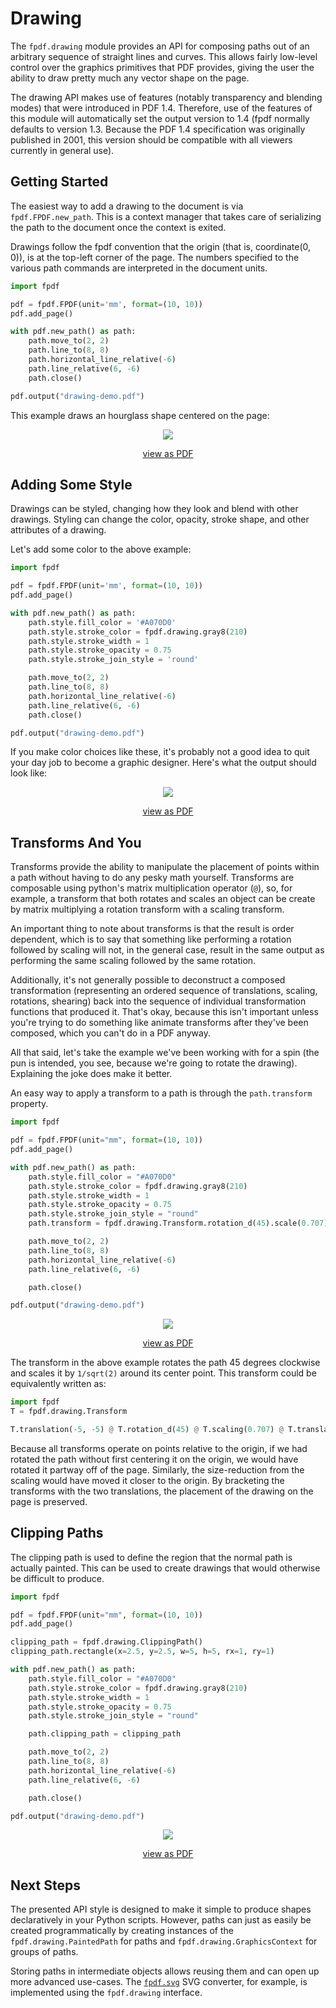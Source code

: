 # Drawing #

The `fpdf.drawing` module provides an API for composing paths out of an
arbitrary sequence of straight lines and curves. This allows fairly low-level
control over the graphics primitives that PDF provides, giving the user the
ability to draw pretty much any vector shape on the page.

The drawing API makes use of features (notably transparency and blending modes)
that were introduced in PDF 1.4. Therefore, use of the features of this module
will automatically set the output version to 1.4 (fpdf normally defaults to
version 1.3. Because the PDF 1.4 specification was originally published in
2001, this version should be compatible with all viewers currently in general
use).

## Getting Started

The easiest way to add a drawing to the document is via `fpdf.FPDF.new_path`.
This is a context manager that takes care of serializing the path to the
document once the context is exited.

Drawings follow the fpdf convention that the origin (that is, coordinate(0, 0)),
is at the top-left corner of the page. The numbers specified to the various
path commands are interpreted in the document units.

```python
import fpdf

pdf = fpdf.FPDF(unit='mm', format=(10, 10))
pdf.add_page()

with pdf.new_path() as path:
    path.move_to(2, 2)
    path.line_to(8, 8)
    path.horizontal_line_relative(-6)
    path.line_relative(6, -6)
    path.close()

pdf.output("drawing-demo.pdf")
```
This example draws an hourglass shape centered on the page:

<p align="center"><img src="drawing/demo-1.webp"/></p>
<p align="center"><a href="drawing/demo-1.pdf">view as PDF</a></p>


## Adding Some Style

Drawings can be styled, changing how they look and blend with other drawings.
Styling can change the color, opacity, stroke shape, and other attributes of a
drawing.

Let's add some color to the above example:

```python
import fpdf

pdf = fpdf.FPDF(unit='mm', format=(10, 10))
pdf.add_page()

with pdf.new_path() as path:
    path.style.fill_color = '#A070D0'
    path.style.stroke_color = fpdf.drawing.gray8(210)
    path.style.stroke_width = 1
    path.style.stroke_opacity = 0.75
    path.style.stroke_join_style = 'round'

    path.move_to(2, 2)
    path.line_to(8, 8)
    path.horizontal_line_relative(-6)
    path.line_relative(6, -6)
    path.close()

pdf.output("drawing-demo.pdf")
```

If you make color choices like these, it's probably not a good idea to quit your
day job to become a graphic designer. Here's what the output should look like:

<p align="center"><img src="drawing/demo-2.webp"/></p>
<p align="center"><a href="drawing/demo-2.pdf">view as PDF</a></p>

## Transforms And You

Transforms provide the ability to manipulate the placement of points within a
path without having to do any pesky math yourself. Transforms are composable
using python's matrix multiplication operator (`@`), so, for example, a
transform that both rotates and scales an object can be create by matrix
multiplying a rotation transform with a scaling transform.

An important thing to note about transforms is that the result is order
dependent, which is to say that something like performing a rotation followed
by scaling will not, in the general case, result in the same output as
performing the same scaling followed by the same rotation.

Additionally, it's not generally possible to deconstruct a composed
transformation (representing an ordered sequence of translations, scaling,
rotations, shearing) back into the sequence of individual transformation
functions that produced it. That's okay, because this isn't important unless
you're trying to do something like animate transforms after they've been
composed, which you can't do in a PDF anyway.

All that said, let's take the example we've been working with for a spin (the
pun is intended, you see, because we're going to rotate the drawing).
Explaining the joke does make it better.

An easy way to apply a transform to a path is through the `path.transform`
property.

```python
import fpdf

pdf = fpdf.FPDF(unit="mm", format=(10, 10))
pdf.add_page()

with pdf.new_path() as path:
    path.style.fill_color = "#A070D0"
    path.style.stroke_color = fpdf.drawing.gray8(210)
    path.style.stroke_width = 1
    path.style.stroke_opacity = 0.75
    path.style.stroke_join_style = "round"
    path.transform = fpdf.drawing.Transform.rotation_d(45).scale(0.707).about(5, 5)

    path.move_to(2, 2)
    path.line_to(8, 8)
    path.horizontal_line_relative(-6)
    path.line_relative(6, -6)

    path.close()

pdf.output("drawing-demo.pdf")
```

<p align="center"><img src="drawing/demo-3.webp"/></p>
<p align="center"><a href="drawing/demo-3.pdf">view as PDF</a></p>

The transform in the above example rotates the path 45 degrees clockwise
and scales it by `1/sqrt(2)` around its center point. This transform could be
equivalently written as:

```python
import fpdf
T = fpdf.drawing.Transform

T.translation(-5, -5) @ T.rotation_d(45) @ T.scaling(0.707) @ T.translation(5, 5)
```

Because all transforms operate on points relative to the origin, if we had
rotated the path without first centering it on the origin, we would have
rotated it partway off of the page. Similarly, the size-reduction from the
scaling would have moved it closer to the origin. By bracketing the transforms
with the two translations, the placement of the drawing on the page is
preserved.

## Clipping Paths

The clipping path is used to define the region that the normal path is actually
painted. This can be used to create drawings that would otherwise be difficult
to produce.

```python
import fpdf

pdf = fpdf.FPDF(unit="mm", format=(10, 10))
pdf.add_page()

clipping_path = fpdf.drawing.ClippingPath()
clipping_path.rectangle(x=2.5, y=2.5, w=5, h=5, rx=1, ry=1)

with pdf.new_path() as path:
    path.style.fill_color = "#A070D0"
    path.style.stroke_color = fpdf.drawing.gray8(210)
    path.style.stroke_width = 1
    path.style.stroke_opacity = 0.75
    path.style.stroke_join_style = "round"

    path.clipping_path = clipping_path

    path.move_to(2, 2)
    path.line_to(8, 8)
    path.horizontal_line_relative(-6)
    path.line_relative(6, -6)

    path.close()

pdf.output("drawing-demo.pdf")
```
<p align="center"><img src="drawing/demo-4.webp"/></p>
<p align="center"><a href="drawing/demo-4.pdf">view as PDF</a></p>

## Next Steps

The presented API style is designed to make it simple to produce shapes
declaratively in your Python scripts. However, paths can just as easily be
created programmatically by creating instances of the
`fpdf.drawing.PaintedPath` for paths and `fpdf.drawing.GraphicsContext` for
groups of paths.

Storing paths in intermediate objects allows reusing them and can open up more
advanced use-cases. The [`fpdf.svg`](SVG.html) SVG converter, for example, is
implemented using the `fpdf.drawing` interface.
